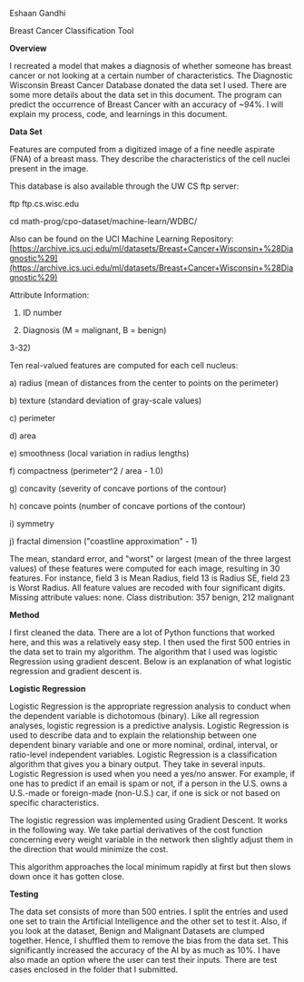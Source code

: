 Eshaan Gandhi

Breast Cancer Classification Tool

**Overview**

I recreated a model that makes a diagnosis of whether someone has breast cancer or not looking at a certain number of characteristics. The Diagnostic Wisconsin Breast Cancer Database donated the data set I used. There are some more details about the data set in this document. The program can predict the occurrence of Breast Cancer with an accuracy of ~94%. I will explain my process, code, and learnings in this document.

**Data Set**

Features are computed from a digitized image of a fine needle aspirate (FNA) of a breast mass. They describe the characteristics of the cell nuclei present in the image.

This database is also available through the UW CS ftp server:

ftp ftp.cs.wisc.edu

cd math-prog/cpo-dataset/machine-learn/WDBC/

Also can be found on the UCI Machine Learning Repository: [https://archive.ics.uci.edu/ml/datasets/Breast+Cancer+Wisconsin+%28Diagnostic%29](https://archive.ics.uci.edu/ml/datasets/Breast+Cancer+Wisconsin+%28Diagnostic%29)

Attribute Information:

1) ID number

2) Diagnosis (M = malignant, B = benign)

3-32)

Ten real-valued features are computed for each cell nucleus:

a) radius (mean of distances from the center to points on the perimeter)

b) texture (standard deviation of gray-scale values)

c) perimeter

d) area

e) smoothness (local variation in radius lengths)

f) compactness (perimeter^2 / area - 1.0)

g) concavity (severity of concave portions of the contour)

h) concave points (number of concave portions of the contour)

i) symmetry

j) fractal dimension (&quot;coastline approximation&quot; - 1)

The mean, standard error, and &quot;worst&quot; or largest (mean of the three largest values) of these features were computed for each image, resulting in 30 features. For instance, field 3 is Mean Radius, field 13 is Radius SE, field 23 is Worst Radius. All feature values are recoded with four significant digits. Missing attribute values: none. Class distribution: 357 benign, 212 malignant

**Method**

I first cleaned the data. There are a lot of Python functions that worked here, and this was a relatively easy step. I then used the first 500 entries in the data set to train my algorithm. The algorithm that I used was logistic Regression using gradient descent. Below is an explanation of what logistic regression and gradient descent is.

**Logistic Regression**

Logistic Regression is the appropriate regression analysis to conduct when the dependent variable is dichotomous (binary). Like all regression analyses, logistic regression is a predictive analysis. Logistic Regression is used to describe data and to explain the relationship between one dependent binary variable and one or more nominal, ordinal, interval, or ratio-level independent variables. Logistic Regression is a classification algorithm that gives you a binary output. They take in several inputs. Logistic Regression is used when you need a yes/no answer. For example, if one has to predict if an email is spam or not, if a person in the U.S. owns a U.S.-made or foreign-made (non-U.S.) car, if one is sick or not based on specific characteristics.

The logistic regression was implemented using Gradient Descent. It works in the following way. We take partial derivatives of the cost function concerning every weight variable in the network then slightly adjust them in the direction that would minimize the cost.

This algorithm approaches the local minimum rapidly at first but then slows down once it has gotten close.

**Testing**

The data set consists of more than 500 entries. I split the entries and used one set to train the Artificial Intelligence and the other set to test it. Also, if you look at the dataset, Benign and Malignant Datasets are clumped together. Hence, I shuffled them to remove the bias from the data set. This significantly increased the accuracy of the AI by as much as 10%. I have also made an option where the user can test their inputs. There are test cases enclosed in the folder that I submitted.
